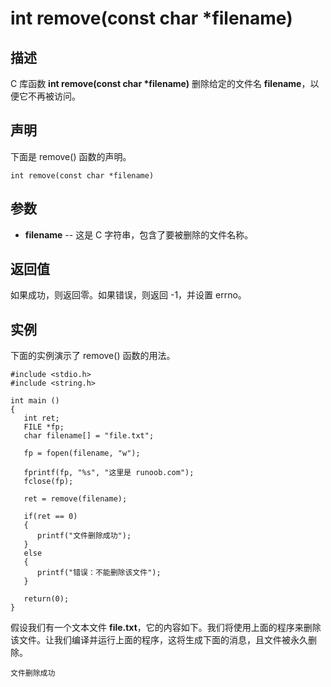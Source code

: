 # int remove(const char *filename)

## 描述

C 库函数 **int remove(const char \*filename)** 删除给定的文件名 **filename**，以便它不再被访问。

## 声明

下面是 remove() 函数的声明。

```
int remove(const char *filename)
```

## 参数

- **filename** -- 这是 C 字符串，包含了要被删除的文件名称。

## 返回值

如果成功，则返回零。如果错误，则返回 -1，并设置 errno。

## 实例

下面的实例演示了 remove() 函数的用法。

```
#include <stdio.h>
#include <string.h>

int main ()
{
   int ret;
   FILE *fp;
   char filename[] = "file.txt";

   fp = fopen(filename, "w");

   fprintf(fp, "%s", "这里是 runoob.com");
   fclose(fp);
   
   ret = remove(filename);

   if(ret == 0) 
   {
      printf("文件删除成功");
   }
   else 
   {
      printf("错误：不能删除该文件");
   }
   
   return(0);
}
```

假设我们有一个文本文件 **file.txt**，它的内容如下。我们将使用上面的程序来删除该文件。让我们编译并运行上面的程序，这将生成下面的消息，且文件被永久删除。

```
文件删除成功
```
